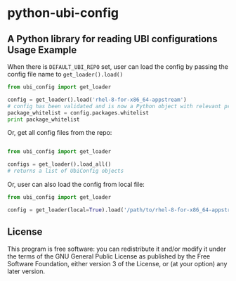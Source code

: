 python-ubi-config
==================

A Python library for reading UBI configurations
Usage Example
-------------
When there is `DEFAULT_UBI_REPO` set, user can load the config by passing the config file
name to `get_loader().load()`

```python
from ubi_config import get_loader

config = get_loader().load('rhel-8-for-x86_64-appstream')
# config has been validated and is now a Python object with relevant properties
package_whitelist = config.packages.whitelist
print package_whitelist
```
Or, get all config files from the repo:
```python

from ubi_config import get_loader

configs = get_loader().load_all()
# returns a list of UbiConfig objects
```
Or, user can also load the config from local file:
```python
from ubi_config import get_loader

config = get_loader(local=True).load('/path/to/rhel-8-for-x86_64-appstream.yaml')
```

License
-------
This program is free software: you can redistribute it and/or modify
it under the terms of the GNU General Public License as published by
the Free Software Foundation, either version 3 of the License, or
(at your option) any later version.

